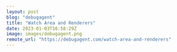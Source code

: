 ```yaml
---
layout: post
blog: "debugagent"
title: "Watch Area and Renderers"
date: 2023-01-03T16:58:29Z
image: images/debugagent.png
remote_url: "https://debugagent.com/watch-area-and-renderers"
---
```

